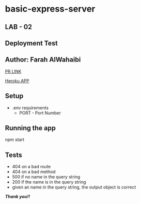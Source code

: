 # basic-express-server

## LAB - 02

## **Deployment Test**
## **Author: Farah AlWahaibi**

[PR LINK](https://github.com/farahalwahaibi/basic-express-server/pull/1)

[Heroku APP](https://basic-express-server2021.herokuapp.com/)

## **Setup**
* .env requirements
  * PORT - Port Number


## **Running the app**
npm start


## **Tests**
* 404 on a bad route
* 404 on a bad method
* 500 if no name in the query string
* 200 if the name is in the query string
* given an name in the query string, the output object is correct



***Thank you!!***
